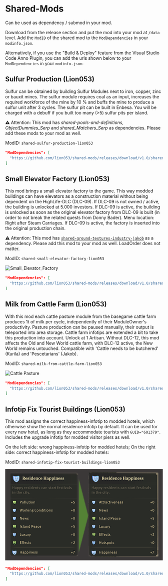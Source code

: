 # Shared-Mods

Can be used as dependency / submod in your mod. 

Download from the release section and put the mod into your mod at `/data` level. Add the `ModID` of the shared mod to the `ModDependencies` in your `modinfo.json`.

Alternatively, if you use the "Build & Deploy" feature from the Visual Studio Code Anno Plugin, you can add the urls shown below to your `ModDependencies` in your `modinfo.json`: 

## Sulfur Production (Lion053)

Sulfur can be obtained by building Sulfur Modules next to iron, copper, zinc or bauxit mines. 
The sulfur module requires coal as an input, increases the required workforce of the mine by 10 % and buffs the mine to produce a sulfur unit after 3 cycles.
The sulfur pit can be built in Enbesa. You will be charged with a debuff if you built too many (>5) sulfur pits per island.

⚠ Attention: This mod has *shared-pools-and-definitions*, *ObjectDummies_Serp* and *shared_Matchers_Serp* as dependencies. Please add these mods to your mod as well.

ModID: `shared-sulfur-production-lion053`

```json
"ModDependencies": [
  "https://github.com/lion053/shared-mods/releases/download/v1.0/shared-small-elevator-factory-lion053.zip"
]
```

## Small Elevator Factory (Lion053)

This mod brings a small elevator factory to the game. This way modded buildings can have elevators as a construction material without being dependent on the HighLife-DLC (DLC-09). If DLC-09 is not owned / active, the building is unlocked at 5.000 investors. If DLC-09 is active, the building is unlocked as soon as the original elevator factory from DLC-09 is built (in order to not break the related quests from Donny Bader). Menu location: Right after Steam Carriages. If DLC-09 is active, the factory is inserted into the original production chain. 

⚠ Attention: This mod has [`shared-ground-textures-industry-jakob`](https://github.com/jakobharder/anno1800-shared-mods/releases) as a dependency. Please add this mod to your mod as well. LoadOrder does not matter.   

ModID: `shared-small-elevator-factory-lion053`

![Small_Elevator_Factory](/sources/small_elevator_factory.png)
```json
"ModDependencies": [
  "https://github.com/lion053/shared-mods/releases/download/v1.0/shared-small-elevator-factory-lion053.zip"
]
```

## Milk from Cattle Farm (Lion053)

With this mod each cattle pasture module from the basegame cattle farm produces 1t of milk per cycle, independently of their ModuleOwner's productivity. Pasture production can be paused manually, their output is teleported into area storage. Cattle farm infotips are extended a bit to take this production into account. Unlock at 1 Artisan. Without DLC-12, this mod affects the Old and New World cattle farm, with DLC-12 active, the New World remains untouched. Compatible with 'Cattle needs to be butchered' (Kurila) and 'Pescetarians' (Jakob). 

ModID: `shared-milk-from-cattle-farm-lion053`

![Cattle Pasture](/sources/cattle_pasture.png)
```json
"ModDependencies": [
  "https://github.com/lion053/shared-mods/releases/download/v1.0/shared-milk-from-cattle-farm-lion053.zip"
]
```

## Infotip Fix Tourist Buildings (Lion053)

This mod assigns the correct happiness-infotip to modded hotels, which otherwise show the normal residence infotip by default. It can be used for every new hotel, as long as they accommodate tourists with `GUID="601379"`. Includes the upgrade infotip for modded visitor piers as well.

On the left side: wrong happiness-infotip for modded hotels; On the right side: correct happiness-infotip for modded hotels:

ModID: `shared-infotip-fix-tourist-buildings-lion053`

![Happiness-Infotip](/sources/infotip_tourists.png)

```json
"ModDependencies": [
  "https://github.com/lion053/shared-mods/releases/download/v1.0/shared-infotip-fix-tourist-buildings-lion053.zip"
]
```
